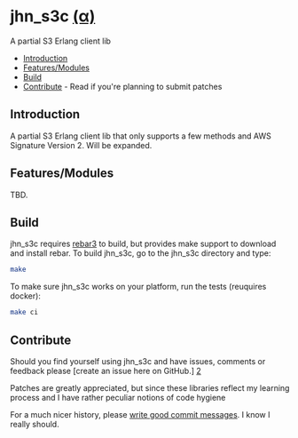 jhn_s3c [(α)][5]
==========

A partial S3 Erlang client lib

  * [Introduction](#introduction)
  * [Features/Modules](#features)
  * [Build](#build)
  * [Contribute](#contribute) - Read if you're planning to submit patches

<a name='introduction'/>

Introduction
------------

A partial S3 Erlang client lib that only supports a few methods and
AWS Signature Version 2. Will be expanded.

<a name='behaviours'/>

<a name='features'/>

Features/Modules
--------

TBD.

<a name='build'/>

Build
-----

jhn_s3c requires [rebar3][1] to build, but provides make support to download
and install rebar. To build jhn_s3c, go to the jhn_s3c directory and type:

```sh
make
```

To make sure jhn_s3c works on your platform, run the tests (reuquires docker):

```sh
make ci
```

<a name='contribute'/>

Contribute
----------

Should you find yourself using jhn_s3c and have issues, comments or
feedback please [create an issue here on GitHub.] [2]

Patches are greatly appreciated, but since these libraries reflect my
learning process and I have rather peculiar notions of code hygiene

For a much nicer history, please [write good commit messages][4].
I know I really should.

  [1]: https://github.com/erlang/rebar3
       "Rebar3 - A build tool for Erlang"
  [2]: http://github.com/JanHenryNystrom/jhn_s3c/issues
       "jhn_s3c issues"
  [4]: http://github.com/erlang/otp/wiki/Writing-good-commit-messages
       "Erlang/OTP commit messages"
  [5]: http://en.wikipedia.org/wiki/Software_release_life_cycle
       "Software release life cycle"
